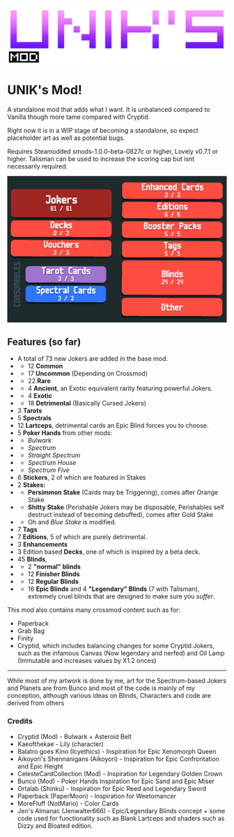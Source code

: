 
![alt text](image-2.png)
# UNIK's Mod!
A standalone mod that adds what I want. It is unbalanced compared to Vanilla though more tame compared with Cryptid.

Right now it is in a WIP stage of becoming a standalone, so expect placeholder art as well as potential bugs.

Requires Steamodded smods-1.0.0-beta-0827c or higher, Lovely v0.7.1 or higher. Talisman can be used to increase the scoring cap but isnt necessarily required.

![alt text](image-6.png)
## Features (so far)
- A total of 73 new Jokers are added in the base mod.
- - 12 **Common**
- - 17 **Uncommon** (Depending on Crossmod)
- - 22 **Rare**
- - 4 **Ancient**, an Exotic equivalent rarity featuring powerful Jokers.
- - 4 **Exotic**
- - 18 **Detrimental** (Basically Cursed Jokers)
- 3 **Tarots**
- 5 **Spectrals**
- 12 **Lartceps**, detrimental cards an Epic Blind forces you to choose.
- 5 **Poker Hands** from other mods:
- - *Bulwark*
- - *Spectrum*
- - *Straight Spectrum*
- - *Spectrum House*
- - *Spectrum Five*
- 6 **Stickers**, 2 of which are featured in Stakes
- 2 **Stakes:**
- - **Persimmon Stake** (Cards may be Triggering), comes after Orange Stake
- - **Shitty Stake** (Perishable Jokers may be disposable, Perishables self destruct instead of becoming debuffed), comes after Gold Stake
- - Oh and *Blue Stake* is modified.
- 7 **Tags**
- 7 **Editions**, 5 of which are purely detrimental.
- 3 **Enhancements**
- 3 Edition based **Decks**, one of which is inspired by a beta deck.
- 45 **Blinds**, 
- - 2 **"normal" blinds**
- - 12 **Finisher Blinds**
- - 12 **Regular Blinds**
- - 16 **Epic Blinds** and 4 **"Legendary" Blinds** (7 with Talisman), extremely cruel blinds that are designed to make sure you *suffer*.

This mod also contains many crossmod content such as for:
- Paperback
- Grab Bag
- Finity
- Cryptid, which includes balancing changes for some Cryptid Jokers, such as the infamous Canvas (Now legendary and nerfed) and Oil Lamp (Immutable and increases values by X1.2 onces)

------
While most of my artwork is done by me, art for the Spectrum-based Jokers and Planets are from Bunco and most of the code is mainly of my conception, although various ideas on Blinds, Characters and code are derived from others

### Credits
- Cryptid (Mod) - Bulwark + Asteroid Belt
- Kaeofthekae - Lily (character)
- Balatro goes Kino (Icyethics) - Inspiration for Epic Xenomorph Queen
- Aikoyori's Shennanigans (Aikoyori) - Inspiration for Epic Confrontation and Epic Height
- CelesteCardCollection (Mod) - Inspiration for Legendary Golden Crown
- Bunco (Mod) - Poker Hands Inspiration for Epic Sand and Epic Miser
- Ortalab (Shinku) - Inspiration for Epic Reed and Legendary Sword
- Paperback (PaperMoon) - Inspiration for Weetomancer
- MoreFluff (NotMario) - Color Cards
- Jen's Almanac (Jenwalter666) -  Epic/Legendary Blinds concept + some code used for functionality such as Blank Lartceps and shaders such as Dizzy and Bloated edition.
